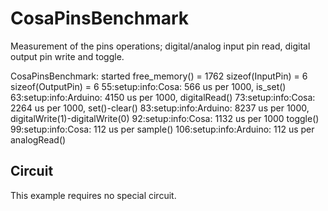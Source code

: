 CosaPinsBenchmark
=================

Measurement of the pins operations; digital/analog input pin read,
digital output pin write and toggle. 

CosaPinsBenchmark: started
free_memory() = 1762
sizeof(InputPin) = 6
sizeof(OutputPin) = 6
55:setup:info:Cosa: 566 us per 1000, is_set()
63:setup:info:Arduino: 4150 us per 1000, digitalRead()
73:setup:info:Cosa: 2264 us per 1000, set()-clear()
83:setup:info:Arduino: 8237 us per 1000, digitalWrite(1)-digitalWrite(0)
92:setup:info:Cosa: 1132 us per 1000 toggle()
99:setup:info:Cosa: 112 us per sample()
106:setup:info:Arduino: 112 us per analogRead()

Circuit
-------
This example requires no special circuit. 




